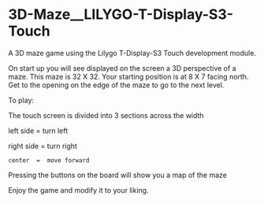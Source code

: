 # 3D-Maze__LILYGO-T-Display-S3-Touch

A 3D maze game using the Lilygo T-Display-S3 Touch development module.

On start up you will see displayed on the screen a 3D perspective of a maze. This maze is 32 X 32. Your starting position is at 8 X 7 facing north. Get to the opening on the edge of the maze to go to the next level.

To play:

The touch screen is divided into 3 sections across the width

 left side  =  turn left
 
right side  =  turn right

    center  =  move forward

Pressing the buttons on the board will show you a map of the maze

Enjoy the game and modify it to your liking.
